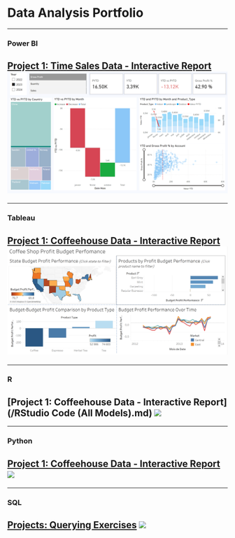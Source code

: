 # Data Analysis Portfolio

---
### Power BI

[Project 1: Time Sales Data - Interactive Report](/sample_page.md)
<img src="images/powerbi time sales report.PNG?raw=true"/>
---

---
### Tableau

[Project 1: Coffeehouse Data - Interactive Report](/sample_page)
<img src="images/tableau coffeeshop report.PNG?raw=true"/>
---

---
### R

[Project 1: Coffeehouse Data - Interactive Report](/RStudio Code (All Models).md)
<img src="images/dummy_thumbnail.jpg?raw=true"/>
---

---
### Python

[Project 1: Coffeehouse Data - Interactive Report](/sample_page)
<img src="images/dummy_thumbnail.jpg?raw=true"/>
---

---
### SQL

[Projects: Querying Exercises](/sample_page)
<img src="images/dummy_thumbnail.jpg?raw=true"/>
---






